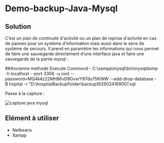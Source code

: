 
# Demo-backup-Java-Mysql

## Solution

C’est un plan de continuité d'activité ou un plan de reprise d'activité en cas de pannes pour un système d’information mais aussi dans le sens de système de secours.
Il prend en paramètre les informations qui nous permet de faire une sauvegarde directement d’une interface java et faire une sauvegarde de la partie mysql :

##Ancienne methode
Execute Commond - C:\xampp\mysql\bin\mysqldump -h localhost --port 3306 -u root --password=MQ4k4z22MhB6vD8GvsrY87du75KiNW --add-drop-database -B hopital -r "D:\hospitalBackupFolder\backup1629034169007.sql

Passe à la capture :

 ![capture java mysql](https://user-images.githubusercontent.com/51014164/129480657-d91d9042-2d30-48a6-aa6d-91a1f739cc50.JPG)

## Elément à utiliser
- Netbeans
- Xampp
